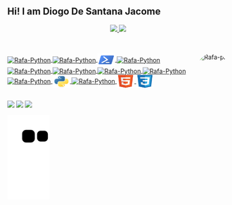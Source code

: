 ## Hi! I am Diogo De Santana Jacome

<div align="center">
  <a href="https://www.linkedin.com/in/diogo-de-santana-jacome-a33932196/">
  <img  height="180em" src="https://github-readme-stats.vercel.app/api?username=Didjacome&show_icons=true&theme=dracula&include_all_commits=true&count_private=true"/>
  <img  height="180em" src="https://github-readme-stats.vercel.app/api/top-langs/?username=Didjacome&layout=compact&langs_count=7&theme=dracula"/>
</div>

##

<div style="display: inline_block"><br>
  <img align="right" alt="Rafa-pic" height="140" style="border-radius:50px;" src="https://i.pinimg.com/originals/b0/37/df/b037df079ca328b196300f3a24816e9c.gif">
  <img align="center" alt="Rafa-Python" height="30" width="120" src="https://cdn.worldvectorlogo.com/logos/windows-server.svg">
  <img align="center" alt="Rafa-Python" height="30" width="40" src="https://www.svgrepo.com/show/303372/azure-1-logo.svg">
  <img align="center" alt="Rafa-Python" height="30" width="40" src="https://raw.githubusercontent.com/vscode-icons/vscode-icons/master/icons/file_type_powershell.svg">
  <img align="center" alt="Rafa-Python" height="30" width="40" src="https://code.benco.io/icon-collection/azure-patterns/azure-cli.svg">
  <img align="center" alt="Rafa-Python" height="30" width="40" src="https://www.vectorlogo.zone/logos/terraformio/terraformio-icon.svg">
  <img align="center" alt="Rafa-Python" height="30" width="40" src="https://cdn.jsdelivr.net/gh/devicons/devicon/icons/bash/bash-plain.svg">
  <img align="center" alt="Rafa-Python" height="30" width="40" src="https://www.vectorlogo.zone/logos/vagrantup/vagrantup-icon.svg">
  <img align="center" alt="Rafa-Python" height="30" width="40" src="https://www.svgrepo.com/show/349342/docker.svg">
  <img align="center" alt="Rafa-Python" height="40" width="47" src="https://cdn.jsdelivr.net/gh/devicons/devicon/icons/kubernetes/kubernetes-plain-wordmark.svg">
  <img align="center" alt="Rafa-Python" height="30" width="40" src="https://raw.githubusercontent.com/devicons/devicon/master/icons/python/python-original.svg">
  <img align="center" alt="Rafa-Python" height="30" width="40" src="https://www.vectorlogo.zone/logos/ansible/ansible-icon.svg">
  <img align="center" alt="Rafa-HTML" height="30" width="40" src="https://raw.githubusercontent.com/devicons/devicon/master/icons/html5/html5-original.svg">
  <img align="center" alt="Rafa-CSS" height="30" width="40" src="https://raw.githubusercontent.com/devicons/devicon/master/icons/css3/css3-original.svg">
</div>

##

<div> 
  <a href="https://www.linkedin.com/in/diogo-de-santana-jacome-a33932196/" target="_blank"><img src="https://img.shields.io/badge/-LinkedIn-%230077B5?style=for-the-badge&logo=linkedin&logoColor=white" target="_blank"></a> 
  <a E-mail: diogo.jacome@csu.com.br  target="_blank"><img src="https://img.shields.io/badge/Microsoft_Teams-6264A7?style=for-the-badge&logo=microsoft-teams&logoColor=white" target="_blank"></a> 
  <a href="https://t.me/diogojacome" target="_blank"><img src="https://img.shields.io/badge/Telegram-2CA5E0?style=for-the-badge&logo=telegram&logoColor=white" target="_blank"></a> 
 
  ![Snake animation](https://github.com/rafaballerini/rafaballerini/blob/output/github-contribution-grid-snake.svg)
 
</div>
  
